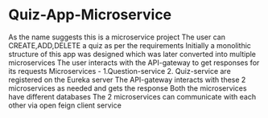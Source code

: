 # Quiz-App-Microservice
As the name suggests this is a microservice project
The user can CREATE,ADD,DELETE a quiz as per the requirements
Initially a monolithic structure of this app was designed which was later converted into multiple microservices
The user interacts with the API-gateway to get responses for its requests
Microservices - 1.Question-service 2. Quiz-service are registered on the Eureka server
The API-gateway interacts with these 2 microservices as needed and gets the response
Both the microservices have different databases
The 2 microservices can communicate with each other via open feign client service
